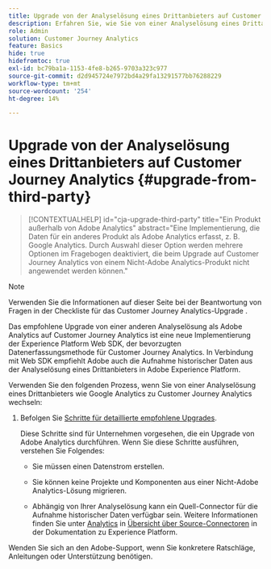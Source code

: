 ```yaml
---
title: Upgrade von der Analyselösung eines Drittanbieters auf Customer Journey Analytics
description: Erfahren Sie, wie Sie von einer Analyselösung eines Drittanbieters auf Customer Journey Analytics aktualisieren
role: Admin
solution: Customer Journey Analytics
feature: Basics
hide: true
hidefromtoc: true
exl-id: bc79ba1a-1153-4fe8-b265-9703a323c977
source-git-commit: d2d945724e7972bd4a29fa13291577bb76288229
workflow-type: tm+mt
source-wordcount: '254'
ht-degree: 14%

---
```


# Upgrade von der Analyselösung eines Drittanbieters auf Customer Journey Analytics {#upgrade-from-third-party}

<!-- markdownlint-disable MD034 -->

>[!CONTEXTUALHELP]
>id="cja-upgrade-third-party"
>title="Ein Produkt außerhalb von Adobe Analytics"
>abstract="Eine Implementierung, die Daten für ein anderes Produkt als Adobe Analytics erfasst, z. B. Google Analytics. Durch Auswahl dieser Option werden mehrere Optionen im Fragebogen deaktiviert, die beim Upgrade auf Customer Journey Analytics von einem Nicht-Adobe Analytics-Produkt nicht angewendet werden können."

<!-- markdownlint-enable MD034 -->

>[!NOTE]
> 
>Verwenden Sie die Informationen auf dieser Seite bei der Beantwortung von Fragen in der Checkliste für das Customer Journey Analytics-Upgrade [](https://gigazelle.github.io/cja-ttv/).

Das empfohlene Upgrade von einer anderen Analyselösung als Adobe Analytics auf Customer Journey Analytics ist eine neue Implementierung der Experience Platform Web SDK, der bevorzugten Datenerfassungsmethode für Customer Journey Analytics. In Verbindung mit Web SDK empfiehlt Adobe auch die Aufnahme historischer Daten aus der Analyselösung eines Drittanbieters in Adobe Experience Platform.

<!-- After you have enough historical data using the Experience Platform Web SDK and you have fully transitioned to Customer Journey Analytics, the Analytics source connector can be turned off and the Web SDK can be used exclusively. -->

Verwenden Sie den folgenden Prozess, wenn Sie von einer Analyselösung eines Drittanbieters wie Google Analytics zu Customer Journey Analytics wechseln:

1. Befolgen Sie [Schritte für detaillierte empfohlene Upgrades](/help/getting-started/cja-upgrade/cja-upgrade-recommendations.md#detailed-recommended-upgrade-steps).

   Diese Schritte sind für Unternehmen vorgesehen, die ein Upgrade von Adobe Analytics durchführen. Wenn Sie diese Schritte ausführen, verstehen Sie Folgendes:

   * Sie müssen einen Datenstrom erstellen.

   * Sie können keine Projekte und Komponenten aus einer Nicht-Adobe Analytics-Lösung migrieren.

   * Abhängig von Ihrer Analyselösung kann ein Quell-Connector für die Aufnahme historischer Daten verfügbar sein. Weitere Informationen finden Sie unter [Analytics](https://experienceleague.adobe.com/en/docs/experience-platform/sources/home#analytics) in [Übersicht über Source-Connectoren](https://experienceleague.adobe.com/en/docs/experience-platform/sources/home) in der Dokumentation zu Experience Platform.


Wenden Sie sich an den Adobe-Support, wenn Sie konkretere Ratschläge, Anleitungen oder Unterstützung benötigen.

